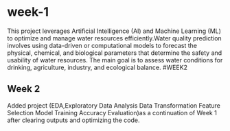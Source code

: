 # week-1
This project leverages Artificial Intelligence (AI) and Machine Learning (ML) to optimize and manage water resources efficiently.Water quality prediction involves using data-driven or computational models to forecast the physical, chemical, and biological parameters that determine the safety and usability of water resources. The main goal is to assess water conditions for drinking, agriculture, industry, and ecological balance.
#WEEK2
## Week 2

Added project (EDA,Exploratory Data Analysis Data Transformation Feature Selection Model Training Accuracy Evaluation)as a continuation of Week 1 after clearing outputs and optimizing the code.
